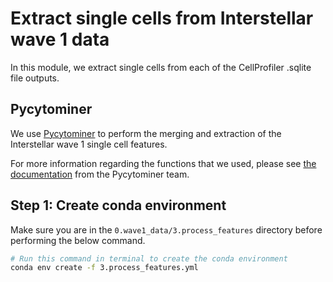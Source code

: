 # Extract single cells from Interstellar wave 1 data

In this module, we extract single cells from each of the CellProfiler .sqlite file outputs.

## Pycytominer

We use [Pycytominer](https://github.com/cytomining/pycytominer) to perform the merging and extraction of the Interstellar wave 1 single cell features.

For more information regarding the functions that we used, please see [the documentation](https://pycytominer.readthedocs.io/en/latest/pycytominer.cyto_utils.html#pycytominer.cyto_utils.cells.SingleCells.merge_single_cells) from the Pycytominer team.

## Step 1: Create conda environment

Make sure you are in the `0.wave1_data/3.process_features` directory before performing the below command.

```sh
# Run this command in terminal to create the conda environment
conda env create -f 3.process_features.yml
```


